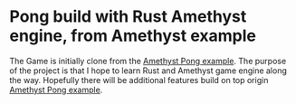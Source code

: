 # Pong build with Rust Amethyst engine, from Amethyst example
The Game is initially clone from the [Amethyst Pong example](https://book.amethyst.rs/stable/pong-tutorial.html).
The purpose of the project is that I hope to learn Rust and Amethyst game engine along the way. Hopefully there will be additional
features build on top origin [Amethyst Pong example](https://book.amethyst.rs/stable/pong-tutorial.html).

